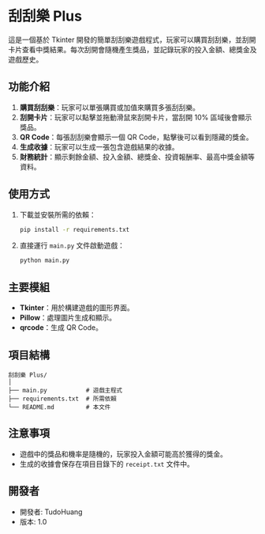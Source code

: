 # 刮刮樂 Plus

這是一個基於 Tkinter 開發的簡單刮刮樂遊戲程式，玩家可以購買刮刮樂，並刮開卡片查看中獎結果。每次刮開會隨機產生獎品，並記錄玩家的投入金額、總獎金及遊戲歷史。

## 功能介紹

1. **購買刮刮樂**：玩家可以單張購買或加值來購買多張刮刮樂。
2. **刮開卡片**：玩家可以點擊並拖動滑鼠來刮開卡片，當刮開 10% 區域後會顯示獎品。
3. **QR Code**：每張刮刮樂會顯示一個 QR Code，點擊後可以看到隱藏的獎金。
4. **生成收據**：玩家可以生成一張包含遊戲結果的收據。
5. **財務統計**：顯示剩餘金額、投入金額、總獎金、投資報酬率、最高中獎金額等資料。

## 使用方式

1. 下載並安裝所需的依賴：
   ```bash
   pip install -r requirements.txt
   ```

2. 直接運行 `main.py` 文件啟動遊戲：
   ```bash
   python main.py
   ```

## 主要模組

- **Tkinter**：用於構建遊戲的圖形界面。
- **Pillow**：處理圖片生成和顯示。
- **qrcode**：生成 QR Code。

## 項目結構

```
刮刮樂 Plus/
│
├── main.py           # 遊戲主程式
├── requirements.txt  # 所需依賴
└── README.md         # 本文件
```

## 注意事項

- 遊戲中的獎品和機率是隨機的，玩家投入金額可能高於獲得的獎金。
- 生成的收據會保存在項目目錄下的 `receipt.txt` 文件中。

## 開發者

- 開發者: TudoHuang
- 版本: 1.0

